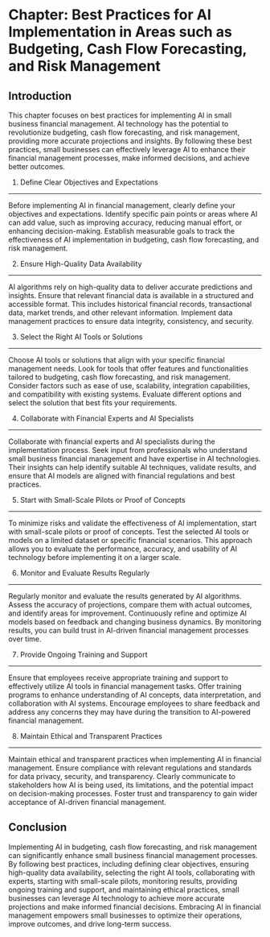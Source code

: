 Chapter: Best Practices for AI Implementation in Areas such as Budgeting, Cash Flow Forecasting, and Risk Management
====================================================================================================================

Introduction
------------

This chapter focuses on best practices for implementing AI in small business financial management. AI technology has the potential to revolutionize budgeting, cash flow forecasting, and risk management, providing more accurate projections and insights. By following these best practices, small businesses can effectively leverage AI to enhance their financial management processes, make informed decisions, and achieve better outcomes.

1. Define Clear Objectives and Expectations
-------------------------------------------

Before implementing AI in financial management, clearly define your objectives and expectations. Identify specific pain points or areas where AI can add value, such as improving accuracy, reducing manual effort, or enhancing decision-making. Establish measurable goals to track the effectiveness of AI implementation in budgeting, cash flow forecasting, and risk management.

2. Ensure High-Quality Data Availability
----------------------------------------

AI algorithms rely on high-quality data to deliver accurate predictions and insights. Ensure that relevant financial data is available in a structured and accessible format. This includes historical financial records, transactional data, market trends, and other relevant information. Implement data management practices to ensure data integrity, consistency, and security.

3. Select the Right AI Tools or Solutions
-----------------------------------------

Choose AI tools or solutions that align with your specific financial management needs. Look for tools that offer features and functionalities tailored to budgeting, cash flow forecasting, and risk management. Consider factors such as ease of use, scalability, integration capabilities, and compatibility with existing systems. Evaluate different options and select the solution that best fits your requirements.

4. Collaborate with Financial Experts and AI Specialists
--------------------------------------------------------

Collaborate with financial experts and AI specialists during the implementation process. Seek input from professionals who understand small business financial management and have expertise in AI technologies. Their insights can help identify suitable AI techniques, validate results, and ensure that AI models are aligned with financial regulations and best practices.

5. Start with Small-Scale Pilots or Proof of Concepts
-----------------------------------------------------

To minimize risks and validate the effectiveness of AI implementation, start with small-scale pilots or proof of concepts. Test the selected AI tools or models on a limited dataset or specific financial scenarios. This approach allows you to evaluate the performance, accuracy, and usability of AI technology before implementing it on a larger scale.

6. Monitor and Evaluate Results Regularly
-----------------------------------------

Regularly monitor and evaluate the results generated by AI algorithms. Assess the accuracy of projections, compare them with actual outcomes, and identify areas for improvement. Continuously refine and optimize AI models based on feedback and changing business dynamics. By monitoring results, you can build trust in AI-driven financial management processes over time.

7. Provide Ongoing Training and Support
---------------------------------------

Ensure that employees receive appropriate training and support to effectively utilize AI tools in financial management tasks. Offer training programs to enhance understanding of AI concepts, data interpretation, and collaboration with AI systems. Encourage employees to share feedback and address any concerns they may have during the transition to AI-powered financial management.

8. Maintain Ethical and Transparent Practices
---------------------------------------------

Maintain ethical and transparent practices when implementing AI in financial management. Ensure compliance with relevant regulations and standards for data privacy, security, and transparency. Clearly communicate to stakeholders how AI is being used, its limitations, and the potential impact on decision-making processes. Foster trust and transparency to gain wider acceptance of AI-driven financial management.

Conclusion
----------

Implementing AI in budgeting, cash flow forecasting, and risk management can significantly enhance small business financial management processes. By following best practices, including defining clear objectives, ensuring high-quality data availability, selecting the right AI tools, collaborating with experts, starting with small-scale pilots, monitoring results, providing ongoing training and support, and maintaining ethical practices, small businesses can leverage AI technology to achieve more accurate projections and make informed financial decisions. Embracing AI in financial management empowers small businesses to optimize their operations, improve outcomes, and drive long-term success.
